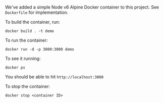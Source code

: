 We've added a simple Node v6 Alpine Docker container to this project. See `Dockerfile` for implementation.

To build the container, run:
```
docker build . -t demo
```

To run the container:
```
docker run -d -p 3000:3000 demo
```

To see it running:
```
docker ps
```

You should be able to hit `http://localhost:3000`

To stop the container:
```
docker stop <container ID>
```
